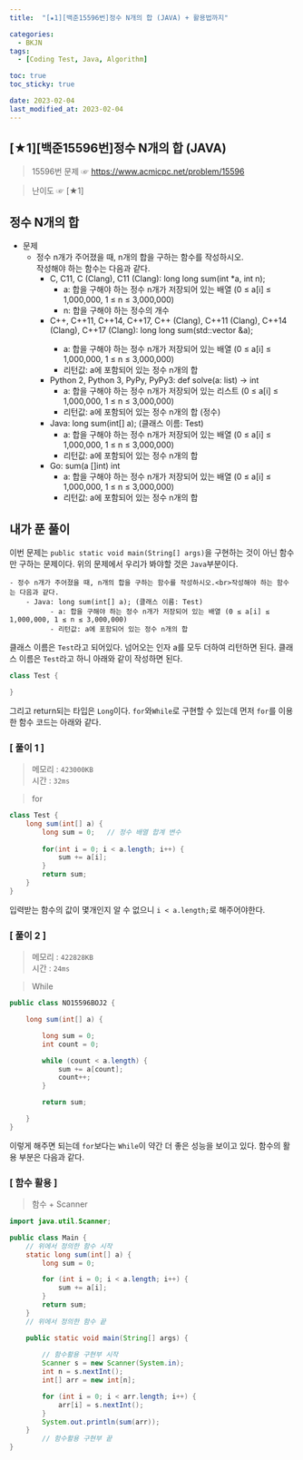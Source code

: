 ```yaml
---
title:  "[★1][백준15596번]정수 N개의 합 (JAVA) + 활용법까지" 

categories:
  - BKJN
tags:
  - [Coding Test, Java, Algorithm]

toc: true
toc_sticky: true

date: 2023-02-04
last_modified_at: 2023-02-04
---
```

[★1][백준15596번]정수 N개의 합 (JAVA)
----
> 15596번 문제 ☞ <https://www.acmicpc.net/problem/15596>

> 난이도 ☞ [★1]
  
## 정수 N개의 합
  
- 문제
  - 정수 n개가 주어졌을 때, n개의 합을 구하는 함수를 작성하시오.<br>작성해야 하는 함수는 다음과 같다.
    - C, C11, C (Clang), C11 (Clang): long long sum(int *a, int n);
      - a: 합을 구해야 하는 정수 n개가 저장되어 있는 배열 (0 ≤ a[i] ≤ 1,000,000, 1 ≤ n ≤ 3,000,000)
      - n: 합을 구해야 하는 정수의 개수
    - C++, C++11, C++14, C++17, C++ (Clang), C++11 (Clang), C++14 (Clang), C++17 (Clang): long long sum(std::vector<int> &a);
      - a: 합을 구해야 하는 정수 n개가 저장되어 있는 배열 (0 ≤ a[i] ≤ 1,000,000, 1 ≤ n ≤ 3,000,000)
      - 리턴값: a에 포함되어 있는 정수 n개의 합
    - Python 2, Python 3, PyPy, PyPy3: def solve(a: list) -> int
      - a: 합을 구해야 하는 정수 n개가 저장되어 있는 리스트 (0 ≤ a[i] ≤ 1,000,000, 1 ≤ n ≤ 3,000,000)
      - 리턴값: a에 포함되어 있는 정수 n개의 합 (정수)
    - Java: long sum(int[] a); (클래스 이름: Test)
      - a: 합을 구해야 하는 정수 n개가 저장되어 있는 배열 (0 ≤ a[i] ≤ 1,000,000, 1 ≤ n ≤ 3,000,000)
      - 리턴값: a에 포함되어 있는 정수 n개의 합
    - Go: sum(a []int) int
      - a: 합을 구해야 하는 정수 n개가 저장되어 있는 배열 (0 ≤ a[i] ≤ 1,000,000, 1 ≤ n ≤ 3,000,000)
      - 리턴값: a에 포함되어 있는 정수 n개의 합

## 내가 푼 풀이
이번 문제는 `public static void main(String[] args)`을 구현하는 것이 아닌 함수만 구하는 문제이다. 위의 문제에서 우리가 봐야할 것은 `Java`부분이다.
```
- 정수 n개가 주어졌을 때, n개의 합을 구하는 함수를 작성하시오.<br>작성해야 하는 함수는 다음과 같다.
	- Java: long sum(int[] a); (클래스 이름: Test)
	      - a: 합을 구해야 하는 정수 n개가 저장되어 있는 배열 (0 ≤ a[i] ≤ 1,000,000, 1 ≤ n ≤ 3,000,000)
	      - 리턴값: a에 포함되어 있는 정수 n개의 합
```
클래스 이름은 `Test`라고 되어있다. 넘어오는 인자 a를 모두 더하여 리턴하면 된다. 클래스 이름은 `Test`라고 하니 아래와 같이 작성하면 된다.
```java
class Test {

}
```
그리고 return되는 타입은 `Long`이다. `for`와`While`로 구현할 수 있는데 먼저 `for`를 이용한 함수 코드는 아래와 같다.

### [ 풀이 1 ]

>메모리 : `423000KB`  
>시간 : `32ms`  

>for

```java
class Test {
    long sum(int[] a) {
		long sum = 0;	// 정수 배열 합계 변수
        
		for(int i = 0; i < a.length; i++) {
			sum += a[i];
		}
		return sum;
	}
}
```
입력받는 함수의 값이 몇개인지 알 수 없으니 `i < a.length;`로 해주어야한다.


### [ 풀이 2 ]

>메모리 : `422828KB`  
>시간 : `24ms`  
  
>While
  
```java
public class NO15596BOJ2 {

	long sum(int[] a) {

		long sum = 0;
		int count = 0;

		while (count < a.length) {
			sum += a[count];
			count++;
		}

		return sum;

	}
}
```
이렇게 해주면 되는데 `for`보다는 `While`이 약간 더 좋은 성능을 보이고 있다. 함수의 활용 부분은 다음과 같다.

### [ 함수 활용 ]
  
> 함수 + Scanner

```java
import java.util.Scanner;

public class Main {
	// 위에서 정의한 함수 시작
	static long sum(int[] a) {
		long sum = 0;

		for (int i = 0; i < a.length; i++) {
			sum += a[i];
		}
		return sum;
	}
	// 위에서 정의한 함수 끝

	public static void main(String[] args) {
	
		// 함수활용 구현부 시작
		Scanner s = new Scanner(System.in);
		int n = s.nextInt();
		int[] arr = new int[n];

		for (int i = 0; i < arr.length; i++) {
			arr[i] = s.nextInt();
		}
		System.out.println(sum(arr));
	}
		// 함수활용 구현부 끝
}
```
